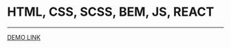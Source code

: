 # HTML, CSS, SCSS, BEM, JS, REACT
-----------------
[DEMO LINK](https://olyspring1.github.io/react_todo-app/)
